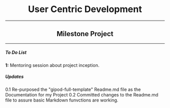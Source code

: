 <h1 align="center">User Centric Development</h1>
<hr>
<h2 align="center">Milestone Project</h2>
<hr>

<h5>To Do List</h5>
<b>1:</b> Mentoring session about project inception.

<h5>Updates</h5>
0.1 Re-purposed the "gipod-full-template" Readme.md file as the Documentation for my Project
0.2 Committed changes to the Readme.md file to assure basic Markdown funvctions are working.
